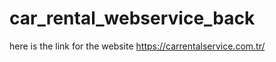 # car_rental_webservice_back
  here is the link for the website https://carrentalservice.com.tr/
  
